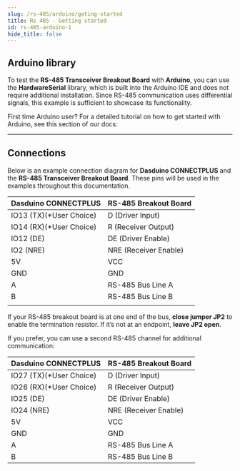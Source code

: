 ```yaml
---
slug: /rs-485/arduino/geting-started
title: Rs 485 - Getting started
id: rs-485-arduino-1
hide_title: false
---
```


## Arduino library

To test the **RS-485 Transceiver Breakout Board** with **Arduino**, you can use the **HardwareSerial** library, which is built into the Arduino IDE and does not require additional installation. Since RS-485 communication uses differential signals, this example is sufficient to showcase its functionality.

<InfoBox>
First time Arduino user? For a detailed tutorial on how to get started with Arduino, see this section of our docs:

<QuickLink title="Getting started with Arduino" description="A full, comprehensive tutorial on how to fully set up and upload code for the first time on an Arduino board, from scratch!" url="/documentation/arduino/quick-start-guide" />

</InfoBox>

---

## Connections

Below is an example connection diagram for **Dasduino CONNECTPLUS** and the **RS-485 Transceiver Breakout Board**. These pins will be used in the examples throughout this documentation.

| **Dasduino CONNECTPLUS** | **RS-485 Breakout Board** |
| ------------------------ | ------------------------- |
| IO13 (TX)(*User Choice)  | D (Driver Input)          |
| IO14 (RX)(*User Choice)  | R (Receiver Output)       |
| IO12 (DE)                | DE (Driver Enable)        |
| IO2 (NRE)                | NRE (Receiver Enable)     |
| 5V                       | VCC                       |
| GND                      | GND                       |
| A                        | RS-485 Bus Line A         |
| B                        | RS-485 Bus Line B         |
|                          |

<InfoBox>

If your RS-485 breakout board is at one end of the bus, **close jumper JP2** to enable the termination resistor. If it’s not at an endpoint, **leave JP2 open**.

</InfoBox>

<InfoBox>
If you prefer, you can use a second RS-485 channel for additional communication:

| **Dasduino CONNECTPLUS** | **RS-485 Breakout Board** |
| ------------------------ | ------------------------- |
| IO27 (TX)(*User Choice)  | D (Driver Input)          |
| IO26 (RX)(*User Choice)  | R (Receiver Output)       |
| IO25 (DE)                | DE (Driver Enable)        |
| IO24 (NRE)               | NRE (Receiver Enable)     |
| 5V                       | VCC                       |
| GND                      | GND                       |
| A                        | RS-485 Bus Line A         |
| B                        | RS-485 Bus Line B         |


</InfoBox>